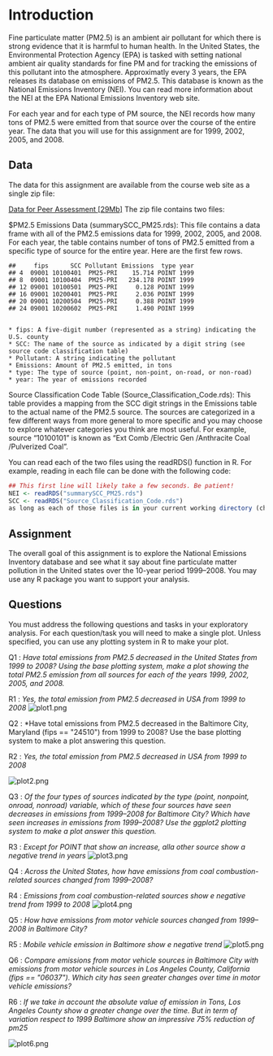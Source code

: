 # Introduction

Fine particulate matter (PM2.5) is an ambient air pollutant for which there is strong evidence that it is harmful to human health. In the United States, the Environmental Protection Agency (EPA) is tasked with setting national ambient air quality standards for fine PM and for tracking the emissions of this pollutant into the atmosphere. Approximatly every 3 years, the EPA releases its database on emissions of PM2.5. This database is known as the National Emissions Inventory (NEI). You can read more information about the NEI at the EPA National Emissions Inventory web site.

For each year and for each type of PM source, the NEI records how many tons of PM2.5 were emitted from that source over the course of the entire year. The data that you will use for this assignment are for 1999, 2002, 2005, and 2008.

## Data

The data for this assignment are available from the course web site as a single zip file:

[Data for Peer Assessment [29Mb]](https://d396qusza40orc.cloudfront.net/exdata%2Fdata%2FNEI_data.zip)
The zip file contains two files:

$PM2.5 Emissions Data (summarySCC_PM25.rds): This file contains a data frame with all of the PM2.5 emissions data for 1999, 2002, 2005, and 2008. For each year, the table contains number of tons of PM2.5 emitted from a specific type of source for the entire year. Here are the first few rows.

```
##     fips      SCC Pollutant Emissions  type year
## 4  09001 10100401  PM25-PRI    15.714 POINT 1999
## 8  09001 10100404  PM25-PRI   234.178 POINT 1999
## 12 09001 10100501  PM25-PRI     0.128 POINT 1999
## 16 09001 10200401  PM25-PRI     2.036 POINT 1999
## 20 09001 10200504  PM25-PRI     0.388 POINT 1999
## 24 09001 10200602  PM25-PRI     1.490 POINT 1999
```

```

* fips: A five-digit number (represented as a string) indicating the U.S. county
* SCC: The name of the source as indicated by a digit string (see source code classification table)
* Pollutant: A string indicating the pollutant
* Emissions: Amount of PM2.5 emitted, in tons
* type: The type of source (point, non-point, on-road, or non-road)
* year: The year of emissions recorded
```


Source Classification Code Table (Source_Classification_Code.rds): This table provides a mapping from the SCC digit strings in the Emissions table to the actual name of the PM2.5 source. The sources are categorized in a few different ways from more general to more specific and you may choose to explore whatever categories you think are most useful. For example, source “10100101” is known as “Ext Comb /Electric Gen /Anthracite Coal /Pulverized Coal”.

You can read each of the two files using the readRDS() function in R. For example, reading in each file can be done with the following code:

```r
## This first line will likely take a few seconds. Be patient!
NEI <- readRDS("summarySCC_PM25.rds")
SCC <- readRDS("Source_Classification_Code.rds")
as long as each of those files is in your current working directory (check by calling dir() and see if those files are in the listing).
```

## Assignment

The overall goal of this assignment is to explore the National Emissions Inventory database and see what it say about fine particulate matter pollution in the United states over the 10-year period 1999–2008. You may use any R package you want to support your analysis.

## Questions

You must address the following questions and tasks in your exploratory analysis. For each question/task you will need to make a single plot. Unless specified, you can use any plotting system in R to make your plot.

Q1 : *Have total emissions from PM2.5 decreased in the United States from 1999 to 2008? Using the base plotting system, make a plot showing the total PM2.5 emission from all sources for each of the years 1999, 2002, 2005, and 2008.*

R1 : *Yes, the total emission from PM2.5 decreased in USA from 1999 to 2008*
![plot1.png](https://github.com/Jacono/ExData_Plotting2/blob/master/plot1.png)

Q2 : *Have total emissions from PM2.5 decreased in the Baltimore City, Maryland (fips == "24510") from 1999 to 2008? Use the base plotting system to make a plot answering this question.

R2 : *Yes, the total emission from PM2.5 decreased in USA from 1999 to 2008*

![plot2.png](https://github.com/Jacono/ExData_Plotting2/blob/master/plot2.png)

Q3 : *Of the four types of sources indicated by the type (point, nonpoint, onroad, nonroad) variable, which of these four sources have seen decreases in emissions from 1999–2008 for Baltimore City? Which have seen increases in emissions from 1999–2008? Use the ggplot2 plotting system to make a plot answer this question.*

R3 : *Except for POINT that show an increase, alla other source show a negative trend in years*
![plot3.png](https://github.com/Jacono/ExData_Plotting2/blob/master/plot3.png)


Q4 : *Across the United States, how have emissions from coal combustion-related sources changed from 1999–2008?*

R4 : *Emissions from coal combustion-related sources show e negative trend from 1999 to 2008*
![plot4.png](https://github.com/Jacono/ExData_Plotting2/blob/master/plot4.png)

Q5 : *How have emissions from motor vehicle sources changed from 1999–2008 in Baltimore City?*

R5 : *Mobile vehicle emission in Baltimore show e negative trend*
![plot5.png](https://github.com/Jacono/ExData_Plotting2/blob/master/plot5.png)

Q6 : *Compare emissions from motor vehicle sources in Baltimore City with emissions from motor vehicle sources in Los Angeles County, California (fips == "06037"). Which city has seen greater changes over time in motor vehicle emissions?*

R6 : *If we take in account the absolute value of emission in Tons, Los Angeles County show a greater change over the time. But in term of variation respect to 1999 Baltimore show an impressive 75% reduction of pm25*


![plot6.png](https://github.com/Jacono/ExData_Plotting2/blob/master/plot6.png)

